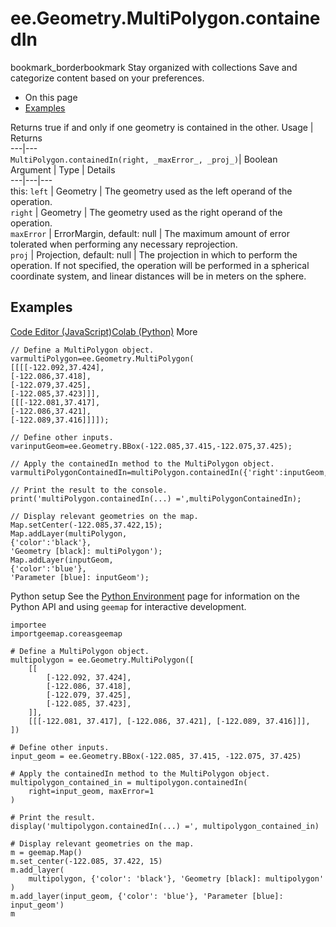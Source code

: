  
#  ee.Geometry.MultiPolygon.containedIn
bookmark_borderbookmark Stay organized with collections  Save and categorize content based on your preferences.
  * On this page
  * [Examples](https://developers.google.com/earth-engine/apidocs/ee-geometry-multipolygon-containedin#examples)


Returns true if and only if one geometry is contained in the other.
Usage | Returns  
---|---  
`MultiPolygon.containedIn(right, _maxError_, _proj_)`|  Boolean  
Argument | Type | Details  
---|---|---  
this: `left` | Geometry | The geometry used as the left operand of the operation.  
`right` | Geometry | The geometry used as the right operand of the operation.  
`maxError` | ErrorMargin, default: null | The maximum amount of error tolerated when performing any necessary reprojection.  
`proj` | Projection, default: null | The projection in which to perform the operation. If not specified, the operation will be performed in a spherical coordinate system, and linear distances will be in meters on the sphere.  
## Examples
[Code Editor (JavaScript)](https://developers.google.com/earth-engine/apidocs/ee-geometry-multipolygon-containedin#code-editor-javascript-sample)[Colab (Python)](https://developers.google.com/earth-engine/apidocs/ee-geometry-multipolygon-containedin#colab-python-sample) More
```
// Define a MultiPolygon object.
varmultiPolygon=ee.Geometry.MultiPolygon(
[[[[-122.092,37.424],
[-122.086,37.418],
[-122.079,37.425],
[-122.085,37.423]]],
[[[-122.081,37.417],
[-122.086,37.421],
[-122.089,37.416]]]]);

// Define other inputs.
varinputGeom=ee.Geometry.BBox(-122.085,37.415,-122.075,37.425);

// Apply the containedIn method to the MultiPolygon object.
varmultiPolygonContainedIn=multiPolygon.containedIn({'right':inputGeom,'maxError':1});

// Print the result to the console.
print('multiPolygon.containedIn(...) =',multiPolygonContainedIn);

// Display relevant geometries on the map.
Map.setCenter(-122.085,37.422,15);
Map.addLayer(multiPolygon,
{'color':'black'},
'Geometry [black]: multiPolygon');
Map.addLayer(inputGeom,
{'color':'blue'},
'Parameter [blue]: inputGeom');
```
Python setup
See the [ Python Environment](https://developers.google.com/earth-engine/guides/python_install) page for information on the Python API and using `geemap` for interactive development.
```
importee
importgeemap.coreasgeemap
```
```
# Define a MultiPolygon object.
multipolygon = ee.Geometry.MultiPolygon([
    [[
        [-122.092, 37.424],
        [-122.086, 37.418],
        [-122.079, 37.425],
        [-122.085, 37.423],
    ]],
    [[[-122.081, 37.417], [-122.086, 37.421], [-122.089, 37.416]]],
])

# Define other inputs.
input_geom = ee.Geometry.BBox(-122.085, 37.415, -122.075, 37.425)

# Apply the containedIn method to the MultiPolygon object.
multipolygon_contained_in = multipolygon.containedIn(
    right=input_geom, maxError=1
)

# Print the result.
display('multipolygon.containedIn(...) =', multipolygon_contained_in)

# Display relevant geometries on the map.
m = geemap.Map()
m.set_center(-122.085, 37.422, 15)
m.add_layer(
    multipolygon, {'color': 'black'}, 'Geometry [black]: multipolygon'
)
m.add_layer(input_geom, {'color': 'blue'}, 'Parameter [blue]: input_geom')
m
```

